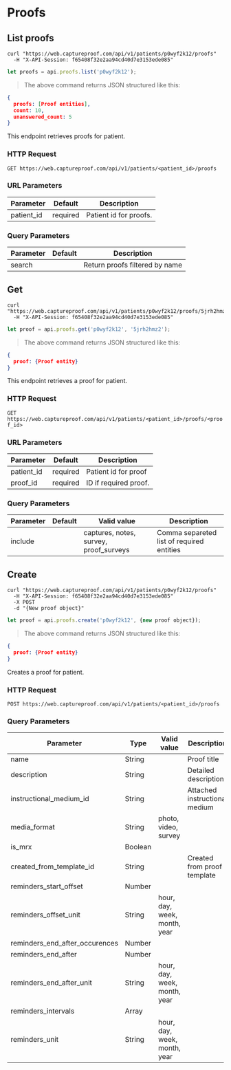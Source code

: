 # Proofs

<!-- ######################################################  List endpoint -->
## List proofs

```shell
curl "https://web.captureproof.com/api/v1/patients/p0wyf2k12/proofs"
  -H "X-API-Session: f65408f32e2aa94cd40d7e3153ede085"
```

```javascript
let proofs = api.proofs.list('p0wyf2k12');
```

> The above command returns JSON structured like this:

```json
{
  proofs: [Proof entities],
  count: 10,
  unanswered_count: 5
}
```

This endpoint retrieves proofs for patient.

### HTTP Request

`GET https://web.captureproof.com/api/v1/patients/<patient_id>/proofs`

### URL Parameters

Parameter | Default | Description
--------- | ------- | -----------
patient_id | required | Patient id for proofs.

### Query Parameters

Parameter | Default | Description
--------- | ------- | -----------
search |  | Return proofs filtered by name

<!-- ######################################################  Show endpoint -->
## Get

```shell
curl "https://web.captureproof.com/api/v1/patients/p0wyf2k12/proofs/5jrh2hmz2"
  -H "X-API-Session: f65408f32e2aa94cd40d7e3153ede085"
```

```javascript
let proof = api.proofs.get('p0wyf2k12', '5jrh2hmz2');
```

> The above command returns JSON structured like this:

```json
{
  proof: {Proof entity}
}
```

This endpoint retrieves a proof for patient.

### HTTP Request

`GET https://web.captureproof.com/api/v1/patients/<patient_id>/proofs/<proof_id>`

### URL Parameters

Parameter | Default | Description
--------- | ------- | -----------
patient_id | required| Patient id for proof
proof_id | required | ID if required proof.

### Query Parameters

Parameter | Default | Valid value | Description
--------- | ------- | ----------- | -----------
include |  | captures, notes, survey, proof_surveys | Comma separeted list of required entities


<!-- ######################################################  Create endpoint -->
## Create

```shell
curl "https://web.captureproof.com/api/v1/patients/p0wyf2k12/proofs"
  -H "X-API-Session: f65408f32e2aa94cd40d7e3153ede085"
  -X POST
  -d "{New proof object}"
```

```javascript
let proof = api.proofs.create('p0wyf2k12', {new proof object});
```

> The above command returns JSON structured like this:

```json
{
  proof: {Proof entity}
}
```

Creates a proof for patient.

### HTTP Request

`POST https://web.captureproof.com/api/v1/patients/<patient_id>/proofs`

### Query Parameters

Parameter | Type | Valid value | Description
--------- | ---- | ----------- | -----------
name | String | | Proof title
description | String | | Detailed description
instructional_medium_id | String | | Attached instructional medium
media_format | String | photo, video, survey |
is_mrx | Boolean | |
created_from_template_id | String | | Created from proof template
reminders_start_offset | Number | |
reminders_offset_unit | String | hour, day, week, month, year |
reminders_end_after_occurences | Number | |
reminders_end_after | Number | |
reminders_end_after_unit | String | hour, day, week, month, year |
reminders_intervals  | Array | |
reminders_unit | String | hour, day, week, month, year |
